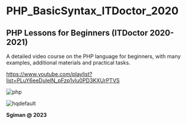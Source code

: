 # PHP_BasicSyntax_ITDoctor_2020
## PHP Lessons for Beginners (ITDoctor 2020-2021)

A detailed video course on the PHP language for beginners, with many examples, additional materials and practical tasks.

https://www.youtube.com/playlist?list=PLuY6eeDuleIN_pFzp1vlu0PD3KXUrPTVS

![php](https://github.com/sgiman/PHP_BasicSyntax_ITDoctor_2020/assets/7030369/50e351ab-5b72-42e2-b080-441f89fb4b9c)

![hqdefault](https://github.com/sgiman/PHP_BasicSyntax_ITDoctor_2020/assets/7030369/b0788352-a623-4a67-b0cf-ef954d65f722)



**Sgiman @ 2023**

